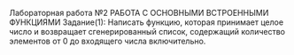 Лабораторная работа №2
РАБОТА С ОСНОВНЫМИ ВСТРОЕННЫМИ
ФУНКЦИЯМИ
Задание(1):
Написать функцию, которая принимает целое число и
возвращает сгенерированный список, содержащий количество
элементов от 0 до входящего числа включительно.
